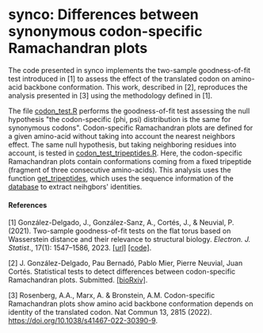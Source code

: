 # synco: Differences between synonymous codon-specific Ramachandran plots

The code presented in synco implements the two-sample goodness-of-fit test introduced in [1] to assess the effect of the translated codon on amino-acid backbone conformation. This work, described in [2], reproduces the analysis presented in [3] using the methodology defined in [1]. 

The file [codon_test.R](https://github.com/gonzalez-delgado/synco/blob/main/codon_test.R) performs the goodness-of-fit test assessing the null hypothesis "the codon-specific (phi, psi) distribution is the same for synonymous codons". Codon-specific Ramachandran plots are defined for a given amino-acid without taking into account the nearest neighbors effect. The same null hypothesis, but taking neighboring residues into account, is tested in [codon_test_tripeptides.R](https://github.com/gonzalez-delgado/synco/blob/main/codon_test_tripeptides.R). Here, the codon-specific Ramachandran plots contain conformations coming from a fixed tripeptide (fragment of three consecutive amino-acids). This analysis uses the function [get_tripeptides](https://github.com/gonzalez-delgado/synco/blob/main/get_tripeptides.R), which uses the sequence information of the [database](https://doi.org/10.7910/DVN/5P81D4) to extract neihgbors' identities.

#### References

[1] González-Delgado, J., González-Sanz, A., Cortés, J., & Neuvial, P. (2021). Two-sample goodness-of-fit tests on the flat torus based on Wasserstein distance and their relevance to structural biology. <i>Electron. J. Statist</i>., 17(1): 1547–1586, 2023. [[url]](https://doi.org/10.1214/23-EJS2135) [[code]](https://github.com/gonzalez-delgado/torustest).

[2] J. González-Delgado, Pau Bernadó, Pablo Mier, Pierre Neuvial, Juan Cortés. Statistical tests to detect differences between codon-specific Ramachandran plots. Submitted. [[bioRxiv]](https://www.biorxiv.org/content/10.1101/2022.11.29.518303v1).

[3] Rosenberg, A.A., Marx, A. & Bronstein, A.M. Codon-specific Ramachandran plots show amino acid backbone conformation depends on identity of the translated codon. Nat Commun 13, 2815 (2022). https://doi.org/10.1038/s41467-022-30390-9.

